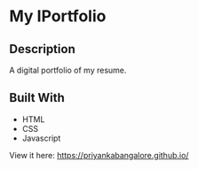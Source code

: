 # My IPortfolio

## Description
A digital portfolio of my resume.

## Built With
- HTML
- CSS
- Javascript

View it here: https://priyankabangalore.github.io/
